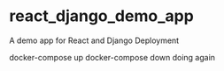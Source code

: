 # react_django_demo_app
A demo app for React and Django Deployment

docker-compose up
docker-compose down
doing again
